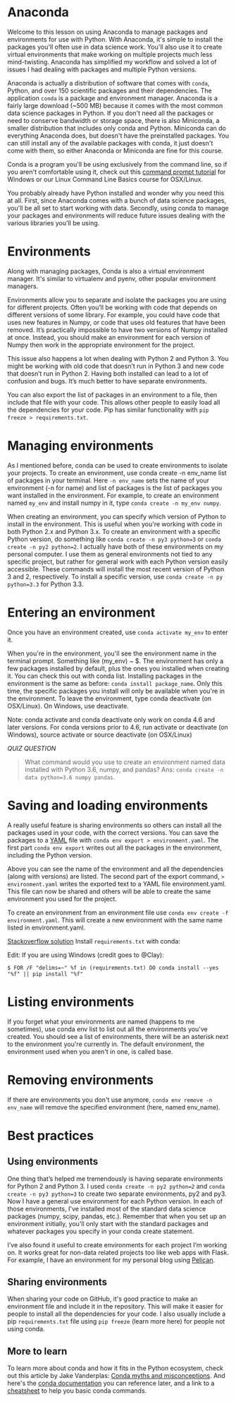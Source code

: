 
# Anaconda

Welcome to this lesson on using Anaconda to manage packages and environments for use with Python. With Anaconda, it's simple to install the packages you'll often use in data science work. You'll also use it to create virtual environments that make working on multiple projects much less mind-twisting. Anaconda has simplified my workflow and solved a lot of issues I had dealing with packages and multiple Python versions.

Anaconda is actually a distribution of software that comes with `conda`, Python, and over 150 scientific packages and their dependencies. The application `conda` is a package and environment manager. Anaconda is a fairly large download (\~500 MB) because it comes with the most common data science packages in Python. If you don't need all the packages or need to conserve bandwidth or storage space, there is also Miniconda, a smaller distribution that includes only conda and Python. Miniconda can do everything Anaconda does, but doesn't have the preinstalled packages. You can still install any of the available packages with conda, it just doesn't come with them, so either Anaconda or Miniconda are fine for this course.


Conda is a program you'll be using exclusively from the command line, so if you aren't comfortable using it, check out this [command prompt tutorial](https://www.lynda.com/IT-Infrastructure-tutorials/Windows-command-line-basics/497312/513424-4.html) for Windows or our Linux Command Line Basics course for OSX/Linux.

You probably already have Python installed and wonder why you need this at all. First, since Anaconda comes with a bunch of data science packages, you'll be all set to start working with data. Secondly, using conda to manage your packages and environments will reduce future issues dealing with the various libraries you'll be using.

# Environments

Along with managing packages, Conda is also a virtual environment manager. It's similar to virtualenv and pyenv, other popular environment managers.

Environments allow you to separate and isolate the packages you are using for different projects. Often you’ll be working with code that depends on different versions of some library. For example, you could have code that uses new features in Numpy, or code that uses old features that have been removed. It’s practically impossible to have two versions of Numpy installed at once. Instead, you should make an environment for each version of Numpy then work in the appropriate environment for the project.

This issue also happens a lot when dealing with Python 2 and Python 3. You might be working with old code that doesn’t run in Python 3 and new code that doesn’t run in Python 2. Having both installed can lead to a lot of confusion and bugs. It’s much better to have separate environments.

You can also export the list of packages in an environment to a file, then include that file with your code. This allows other people to easily load all the dependencies for your code. Pip has similar functionality with `pip freeze > requirements.txt`.

# Managing environments
As I mentioned before, conda can be used to create environments to isolate your projects. To create an environment, use conda create -n env_name list of packages in your terminal. Here `-n env_name` sets the name of your environment (-n for name) and list of packages is the list of packages you want installed in the environment. For example, to create an environment named `my_env` and install numpy in it, type `conda create -n my_env numpy`.

When creating an environment, you can specify which version of Python to install in the environment. This is useful when you're working with code in both Python 2.x and Python 3.x. To create an environment with a specific Python version, do something like `conda create -n py3 python=3` or `conda create -n py2 python=2`. I actually have both of these environments on my personal computer. I use them as general environments not tied to any specific project, but rather for general work with each Python version easily accessible. These commands will install the most recent version of Python 3 and 2, respectively. To install a specific version, use `conda create -n py python=3.3` for Python 3.3.

# Entering an environment

Once you have an environment created, use `conda activate my_env` to enter it.

When you're in the environment, you'll see the environment name in the terminal prompt. Something like (my_env) ~ $. The environment has only a few packages installed by default, plus the ones you installed when creating it. You can check this out with conda list. Installing packages in the environment is the same as before: `conda install package_name`. Only this time, the specific packages you install will only be available when you're in the environment. To leave the environment, type conda deactivate (on OSX/Linux). On Windows, use deactivate.

Note: conda activate and conda deactivate only work on conda 4.6 and later versions. For conda versions prior to 4.6, run activate or deactivate (on Windows), source activate or source deactivate (on OSX/Linux)

*QUIZ QUESTION*

> What command would you use to create an environment named data installed with Python 3.6, numpy, and pandas?
Ans: `conda create -n data python=3.6 numpy pandas`.

# Saving and loading environments
A really useful feature is sharing environments so others can install all the packages used in your code, with the correct versions. You can save the packages to a [YAML](http://www.yaml.org/) file with `conda env export > environment.yaml`. The first part `conda env export` writes out all the packages in the environment, including the Python version.

Above you can see the name of the environment and all the dependencies (along with versions) are listed. The second part of the export command, `> environment.yaml` writes the exported text to a YAML file environment.yaml. This file can now be shared and others will be able to create the same environment you used for the project.

To create an environment from an environment file use `conda env create -f environment.yaml`. This will create a new environment with the same name listed in environment.yaml.

[Stackoverflow solution](https://stackoverflow.com/questions/35802939/install-only-available-packages-using-conda-install-yes-file-requirements-t) Install `requirements.txt` with conda: 

Edit: If you are using Windows (credit goes to @Clay):

```shell
$ FOR /F "delims=~" %f in (requirements.txt) DO conda install --yes "%f" || pip install "%f"
```

# Listing environments
If you forget what your environments are named (happens to me sometimes), use conda env list to list out all the environments you've created. You should see a list of environments, there will be an asterisk next to the environment you're currently in. The default environment, the environment used when you aren't in one, is called base.

# Removing environments
If there are environments you don't use anymore, `conda env remove -n env_name` will remove the specified environment (here, named env_name).


# Best practices

## Using environments
One thing that’s helped me tremendously is having separate environments for Python 2 and Python 3. I used `conda create -n py2 python=2` and `conda create -n py3 python=3` to create two separate environments, py2 and py3. Now I have a general use environment for each Python version. In each of those environments, I've installed most of the standard data science packages (numpy, scipy, pandas, etc.). Remember that when you set up an environment initially, you'll only start with the standard packages and whatever packages you specify in your conda create statement.

I’ve also found it useful to create environments for each project I’m working on. It works great for non-data related projects too like web apps with Flask. For example, I have an environment for my personal blog using [Pelican](http://docs.getpelican.com/en/stable/).

## Sharing environments
When sharing your code on GitHub, it's good practice to make an environment file and include it in the repository. This will make it easier for people to install all the dependencies for your code. I also usually include a pip `requirements.txt` file using `pip freeze` (learn more here) for people not using conda.

## More to learn
To learn more about conda and how it fits in the Python ecosystem, check out this article by Jake Vanderplas: [Conda myths and misconceptions](https://jakevdp.github.io/blog/2016/08/25/conda-myths-and-misconceptions/). And here's the [conda documentation](https://docs.conda.io/projects/conda) you can reference later, and a link to a [cheatsheet](https://docs.conda.io/projects/conda/en/latest/user-guide/cheatsheet.html) to help you basic conda commands.

